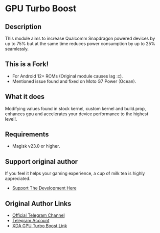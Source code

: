 # GPU Turbo Boost
## Description
This module aims to increase Qualcomm Snapdragon powered devices by up to 75% but at the same time reduces power consumption by up to 25% seamlessly.

## This is a Fork!
- For Android 12+ ROMs (Original module causes lag :c).
- Mentioned issue found and fixed on Moto G7 Power (Ocean).

## What it does
Modifying values found in stock kernel, custom kernel and build.prop, enhances gpu and accelerates your device performance to the highest level!.

## Requirements
- Magisk v23.0 or higher.

## Support original author
If you feel it helps your gaming experience, a cup of milk tea is highly appreciated.
- <a href="https://www.paypal.me/EmperorEye1993">Support The Development Here</a>

## Original Author Links
- <a href="https://t.me/GPUTurboBoost">Official Telegram Channel</a>
- <a href="https://t.me/EmperorEye1993">Telegram Account</a>
- <a href="https://forum.xda-developers.com/apps/magisk/module-gpu-turbo-boost-t3808541">XDA GPU Turbo Boost Link</a>
